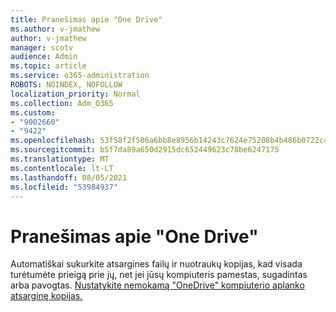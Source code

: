 ```yaml
---
title: Pranešimas apie "One Drive"
ms.author: v-jmathew
author: v-jmathew
manager: scotv
audience: Admin
ms.topic: article
ms.service: o365-administration
ROBOTS: NOINDEX, NOFOLLOW
localization_priority: Normal
ms.collection: Adm_O365
ms.custom:
- "9002660"
- "9422"
ms.openlocfilehash: 53f58f2f506a6bb8e8956b14243c7624e75208b4b486b0722c40ab895a303796
ms.sourcegitcommit: b5f7da89a650d2915dc652449623c78be6247175
ms.translationtype: MT
ms.contentlocale: lt-LT
ms.lasthandoff: 08/05/2021
ms.locfileid: "53984937"
---
```

# <a name="one-drive-announcement"></a>Pranešimas apie "One Drive"

Automatiškai sukurkite atsargines failų ir nuotraukų kopijas, kad visada turėtumėte prieigą prie jų, net jei jūsų kompiuteris pamestas, sugadintas arba pavogtas. [Nustatykite nemokamą "OneDrive" kompiuterio aplanko atsarginę kopijas.](https://www.microsoft.com/microsoft-365/onedrive/pc-cloud-backup)
